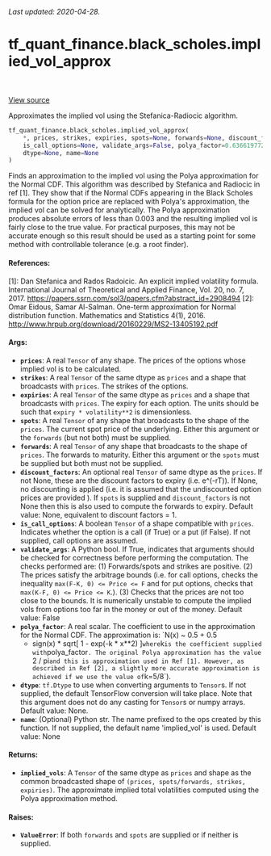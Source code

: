 <!--
This file is generated by a tool. Do not edit directly.
For open-source contributions the docs will be updated automatically.
-->

*Last updated: 2020-04-28.*

<div itemscope itemtype="http://developers.google.com/ReferenceObject">
<meta itemprop="name" content="tf_quant_finance.black_scholes.implied_vol_approx" />
<meta itemprop="path" content="Stable" />
</div>

# tf_quant_finance.black_scholes.implied_vol_approx

<!-- Insert buttons and diff -->

<table class="tfo-notebook-buttons tfo-api" align="left">
</table>

<a target="_blank" href="https://github.com/google/tf-quant-finance/blob/master/tf_quant_finance/black_scholes/implied_vol_approximation.py">View source</a>



Approximates the implied vol using the Stefanica-Radiocic algorithm.

```python
tf_quant_finance.black_scholes.implied_vol_approx(
    *, prices, strikes, expiries, spots=None, forwards=None, discount_factors=None,
    is_call_options=None, validate_args=False, polya_factor=0.6366197723675814,
    dtype=None, name=None
)
```



<!-- Placeholder for "Used in" -->

Finds an approximation to the implied vol using the Polya approximation for
the Normal CDF. This algorithm was described by Stefanica and Radiocic in
ref [1]. They show that if the Normal CDFs appearing in the Black Scholes
formula for the option price are replaced with Polya's approximation, the
implied vol can be solved for analytically. The Polya approximation produces
absolute errors of less than 0.003 and the resulting implied vol is fairly
close to the true value. For practical purposes, this may not be accurate
enough so this result should be used as a starting point for some method with
controllable tolerance (e.g. a root finder).

#### References:
[1]: Dan Stefanica and Rados Radoicic. An explicit implied volatility formula.
  International Journal of Theoretical and Applied Finance,
  Vol. 20, no. 7, 2017.
  https://papers.ssrn.com/sol3/papers.cfm?abstract_id=2908494
[2]: Omar Eidous, Samar Al-Salman. One-term approximation for Normal
  distribution function. Mathematics and Statistics 4(1), 2016.
  http://www.hrpub.org/download/20160229/MS2-13405192.pdf

#### Args:


* <b>`prices`</b>: A real `Tensor` of any shape. The prices of the options whose
  implied vol is to be calculated.
* <b>`strikes`</b>: A real `Tensor` of the same dtype as `prices` and a shape that
  broadcasts with `prices`. The strikes of the options.
* <b>`expiries`</b>: A real `Tensor` of the same dtype as `prices` and a shape that
  broadcasts with `prices`. The expiry for each option. The units should
  be such that `expiry * volatility**2` is dimensionless.
* <b>`spots`</b>: A real `Tensor` of any shape that broadcasts to the shape
  of the `prices`. The current spot price of the underlying. Either this
  argument or the `forwards` (but not both) must be supplied.
* <b>`forwards`</b>: A real `Tensor` of any shape that broadcasts to the shape of
  `prices`. The forwards to maturity. Either this argument or the `spots`
  must be supplied but both must not be supplied.
* <b>`discount_factors`</b>: An optional real `Tensor` of same dtype as the `prices`.
  If not None, these are the discount factors to expiry (i.e. e^(-rT)).
  If None, no discounting is applied (i.e. it is assumed that the
  undiscounted option prices are provided ). If `spots` is supplied and
  `discount_factors` is not None then this is also used to compute the
  forwards to expiry.
  Default value: None, equivalent to discount factors = 1.
* <b>`is_call_options`</b>: A boolean `Tensor` of a shape compatible with `prices`.
  Indicates whether the option is a call (if True) or a put (if False).
  If not supplied, call options are assumed.
* <b>`validate_args`</b>: A Python bool. If True, indicates that arguments should be
  checked for correctness before performing the computation. The checks
  performed are: (1) Forwards/spots and strikes are positive. (2) The prices
    satisfy the arbitrage bounds (i.e. for call options, checks the
    inequality `max(F-K, 0) <= Price <= F` and for put options, checks that
    `max(K-F, 0) <= Price <= K`.). (3) Checks that the prices are not too
    close to the bounds. It is numerically unstable to compute the implied
    vols from options too far in the money or out of the money.
  Default value: False
* <b>`polya_factor`</b>: A real scalar. The coefficient to use in the
  approximation for the Normal CDF. The approximation is: `N(x) ~ 0.5 + 0.5
    * sign(x) * sqrt[ 1 - exp(-k * x**2) ]` where `k` is the coefficient
    supplied with `polya_factor`. The original Polya approximation has the
    value `2 / pi` and this is approximation used in Ref [1]. However, as
    described in Ref [2], a slightly more accurate approximation is achieved
    if we use the value of `k=5/8`).
* <b>`dtype`</b>: `tf.Dtype` to use when converting arguments to `Tensor`s. If not
  supplied, the default TensorFlow conversion will take place. Note that
  this argument does not do any casting for `Tensor`s or numpy arrays.
  Default value: None.
* <b>`name`</b>: (Optional) Python str. The name prefixed to the ops created by this
  function. If not supplied, the default name 'implied_vol' is
  used.
  Default value: None


#### Returns:


* <b>`implied_vols`</b>: A `Tensor` of the same dtype as `prices` and shape as the
  common broadcasted shape of `(prices, spots/forwards, strikes, expiries)`.
  The approximate implied total volatilities computed using the Polya
  approximation method.


#### Raises:


* <b>`ValueError`</b>: If both `forwards` and `spots` are supplied or if neither is
  supplied.